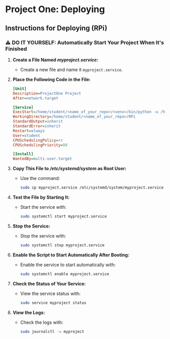 # Project One: Deploying

## Instructions for Deploying (RPi)

### ⚠️ DO IT YOURSELF: Automatically Start Your Project When It's Finished

1. **Create a File Named _myproject.service_:**

   - Create a new file and name it `myproject.service`.

2. **Place the Following Code in the File:**

   ```ini
   [Unit]
   Description=ProjectOne Project
   After=network.target

   [Service]
   ExecStart=/home/student/<name_of_your_repo>/<venv>/bin/python -u /home/student/<name_of_your_repo>/RPi/app.py
   WorkingDirectory=/home/student/<name_of_your_repo>/RPi
   StandardOutput=inherit
   StandardError=inherit
   Restart=always
   User=student
   CPUSchedulingPolicy=rr
   CPUSchedulingPriority=99

   [Install]
   WantedBy=multi-user.target
   ```

3. **Copy This File to _/etc/systemd/system_ as Root User:**

   - Use the command:
     ```sh
     sudo cp myproject.service /etc/systemd/system/myproject.service
     ```

4. **Test the File by Starting It:**

   - Start the service with:
     ```sh
     sudo systemctl start myproject.service
     ```

5. **Stop the Service:**

   - Stop the service with:
     ```sh
     sudo systemctl stop myproject.service
     ```

6. **Enable the Script to Start Automatically After Booting:**

   - Enable the service to start automatically with:
     ```sh
     sudo systemctl enable myproject.service
     ```

7. **Check the Status of Your Service:**

   - View the service status with:
     ```sh
     sudo service myproject status
     ```

8. **View the Logs:**
   - Check the logs with:
     ```sh
     sudo journalctl -u myproject
     ```
